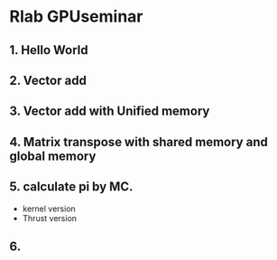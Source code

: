 # Rlab GPUseminar
## 1. Hello World

## 2. Vector add

## 3. Vector add with Unified memory
## 4. Matrix transpose with shared memory and global memory
## 5. calculate pi by MC.
- kernel version
- Thrust version
## 6.

